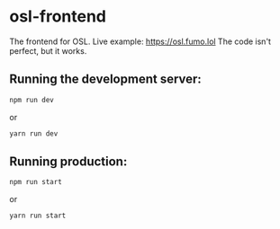 # osl-frontend
The frontend for OSL. Live example: https://osl.fumo.lol
The code isn't perfect, but it works.

## Running the development server:
```sh
npm run dev
```
or
```sh
yarn run dev
```

## Running production:
```sh
npm run start
```
or
```sh
yarn run start
```